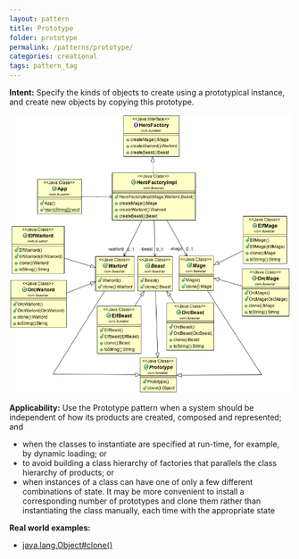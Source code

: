 ```yaml
---
layout: pattern
title: Prototype
folder: prototype
permalink: /patterns/prototype/
categories: creational
tags: pattern_tag
---
```


**Intent:** Specify the kinds of objects to create using a prototypical
instance, and create new objects by copying this prototype.

![alt text](./etc/prototype_1.png "Prototype")

**Applicability:** Use the Prototype pattern when a system should be independent of how its products are created, composed and represented; and

* when the classes to instantiate are specified at run-time, for example, by dynamic loading; or
* to avoid building a class hierarchy of factories that parallels the class hierarchy of products; or
* when instances of a class can have one of only a few different combinations of state. It may be more convenient to install a corresponding number of prototypes and clone them rather than instantiating the class manually, each time with the appropriate state

**Real world examples:**

* [java.lang.Object#clone()](http://docs.oracle.com/javase/8/docs/api/java/lang/Object.html#clone%28%29)
